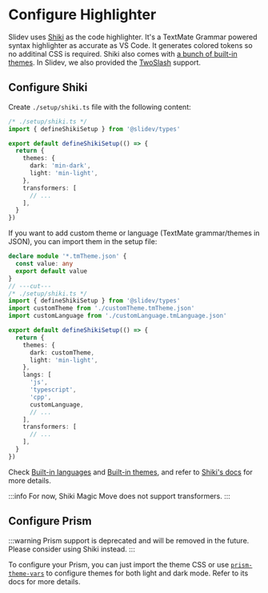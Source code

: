 # Configure Highlighter

Slidev uses [Shiki](https://github.com/shikijs/shiki) as the code highlighter. It's a TextMate Grammar powered syntax highlighter as accurate as VS Code. It generates colored tokens so no additinal CSS is required. Shiki also comes with [a bunch of built-in themes](https://shiki.style/themes). In Slidev, we also provided the [TwoSlash](#twoslash-integration) support.

## Configure Shiki

<Environment type="both" />

Create `./setup/shiki.ts` file with the following content:

```ts twoslash
/* ./setup/shiki.ts */
import { defineShikiSetup } from '@slidev/types'

export default defineShikiSetup(() => {
  return {
    themes: {
      dark: 'min-dark',
      light: 'min-light',
    },
    transformers: [
      // ...
    ],
  }
})
```

If you want to add custom theme or language (TextMate grammar/themes in JSON), you can import them in the setup file:

<!-- eslint-disable import/first-->

```ts twoslash
declare module '*.tmTheme.json' {
  const value: any
  export default value
}
// ---cut---
/* ./setup/shiki.ts */
import { defineShikiSetup } from '@slidev/types'
import customTheme from './customTheme.tmTheme.json'
import customLanguage from './customLanguage.tmLanguage.json'

export default defineShikiSetup(() => {
  return {
    themes: {
      dark: customTheme,
      light: 'min-light',
    },
    langs: [
      'js',
      'typescript',
      'cpp',
      customLanguage,
      // ...
    ],
    transformers: [
      // ...
    ],
  }
})
```

Check [Built-in languages](https://shiki.style/languages) and [Built-in themes](https://shiki.style/themes), and refer to [Shiki's docs](https://shiki.style) for more details.

:::info
For now, Shiki Magic Move does not support transformers.
:::

## Configure Prism

:::warning
Prism support is deprecated and will be removed in the future. Please consider using Shiki instead.
:::

To configure your Prism, you can just import the theme CSS or use [`prism-theme-vars`](https://github.com/antfu/prism-theme-vars) to configure themes for both light and dark mode. Refer to its docs for more details.
